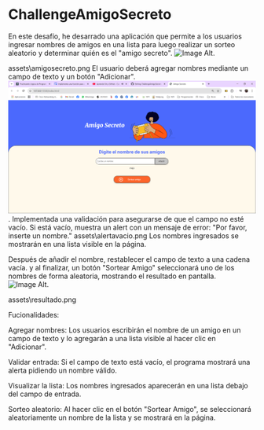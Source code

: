 # ChallengeAmigoSecreto
En este desafío, he desarrado una aplicación que permite a los usuarios ingresar nombres de amigos en una lista para luego realizar un sorteo aleatorio y determinar quién es el "amigo secreto".
 ![Image Alt](image_url).

assets\amigosecreto.png
El usuario deberá agregar nombres mediante un campo de texto y un botón "Adicionar". 
 ![Image Alt](https://github.com/megea75/ChallengeAmigoSecreto/blob/87923aece7234014d2def95fa52cdd9b6f24160b/assets/agregaramigo.png).
Implementada una validación para asegurarse de que el campo no esté vacío. Si está vacío, muestra un alert con un mensaje de error: "Por favor, inserte un nombre."
assets\alertavacio.png
Los nombres ingresados se mostrarán en una lista visible en la página.

Después de añadir el nombre, restablecer el campo de texto a una cadena vacía.
y al finalizar, un botón "Sortear Amigo" seleccionará uno de los nombres de forma aleatoria, mostrando el resultado en pantalla.
 ![Image Alt](image_url).

assets\resultado.png

Fucionalidades:

Agregar nombres: Los usuarios escribirán el nombre de un amigo en un campo de texto y lo agregarán a una lista visible al hacer clic en "Adicionar".

Validar entrada: Si el campo de texto está vacío, el programa mostrará una alerta pidiendo un nombre válido.

Visualizar la lista: Los nombres ingresados aparecerán en una lista debajo del campo de entrada.

Sorteo aleatorio: Al hacer clic en el botón "Sortear Amigo", se seleccionará aleatoriamente un nombre de la lista y se mostrará en la página.


